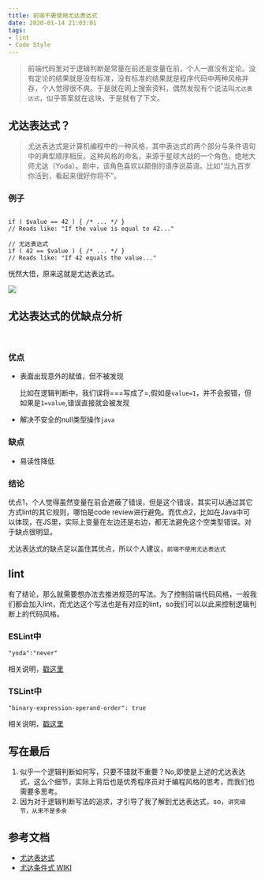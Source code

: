 ```yaml
---
title: 前端不要使用尤达表达式
date: 2020-01-14 21:03:01
tags:
- lint
- Code Style
---
```


> 前端代码里对于逻辑判断是常量在前还是变量在前，个人一直没有定论。没有定论的结果就是没有标准，没有标准的结果就是程序代码中两种风格并存，个人觉得很不爽。于是就在网上搜索资料，偶然发现有个说法叫`尤达表达式`，似乎答案就在这块，于是就有了下文。

## 尤达表达式？
> 尤达表达式是计算机编程中的一种风格，其中表达式的两个部分与条件语句中的典型顺序相反。这种风格的命名，来源于星球大战的一个角色，绝地大师尤达（Yoda）。剧中，该角色喜欢以颠倒的语序说英语。比如“当九百岁你活到，看起来很好你将不”。  

### 例子
```

if ( $value == 42 ) { /* ... */ }
// Reads like: "If the value is equal to 42..."

// 尤达表达式
if ( 42 == $value ) { /* ... */ }
// Reads like: "If 42 equals the value..."
```

恍然大悟，原来这就是尤达表达式。


![](https://i.imgur.com/9oPH0h7.jpg)


## 尤达表达式的优缺点分析
 
### 优点

- 表面出现意外的赋值，但不被发现

   比如在逻辑判断中，我们误将===写成了=,假如是`value=1`，并不会报错，但如果是`1=value`,错误直接就会被发现

- 解决不安全的null类型操作`java`

### 缺点
- 易读性降低

### 结论

优点1，个人觉得虽然变量在前会遮蔽了错误，但是这个错误，其实可以通过其它方式lint的其它规则，哪怕是code review进行避免。而优点2，比如在Java中可以体现，在JS里，实际上变量在左边还是右边，都无法避免这个空类型错误。对于缺点很明显。

尤达表达式的缺点足以盖住其优点，所以个人建议，`前端不使用尤达表达式`

## lint
有了结论，那么就需要想办法去推进规范的写法。为了控制前端代码风格，一般我们都会加入lint，而尤达这个写法也是有对应的lint，so我们可以以此来控制逻辑判断上的代码风格。

### ESLint中

```
"yoda":"never"
```

相关说明，[戳这里](https://eslint.org/docs/rules/yoda)

### TSLint中

```
"binary-expression-operand-order": true
```

相关说明，[戳这里](https://palantir.github.io/tslint/rules/binary-expression-operand-order/)

## 写在最后

1. 似乎一个逻辑判断如何写，只要不错就不重要？No,即使是上述的尤达表达式，这么个细节，实际上背后也是优秀程序员对于编程风格的思考，而我们也需要多思考。
2. 因为对于逻辑判断写法的追求，才引导了我了解到尤达表达式，so，`讲究细节，从来不是多余`
  
## 参考文档

-  [尤达表达式](https://juejin.im/post/5af29ca751882567382f94c5)  
- [尤达条件式 WIKI](https://zh.wikipedia.org/wiki/%E5%B0%A4%E9%81%94%E6%A2%9D%E4%BB%B6%E5%BC%8F)
